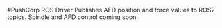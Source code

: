 #PushCorp ROS Driver
Publishes AFD position and force values to ROS2 topics. Spindle and AFD control coming soon.
